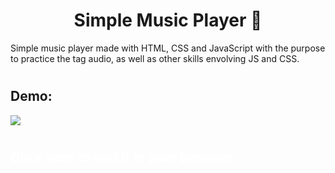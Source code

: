 <h1 align="center">
    Simple Music Player 🎵
</h1>

Simple music player made with HTML, CSS and JavaScript with the purpose to practice the tag audio, as well as other skills envolving JS and CSS.

#

<h2 align="left">Demo:</h2>

<img src="https://github.com/igordev96/simple-music-player/blob/main/assets/music-player.gif">

#

<h2><a style="text-decoration: none; color: #fff;" href="https://space-music-player.netlify.app/" target="_blank">Click here to test it in your browser</a></h2>